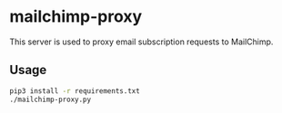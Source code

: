 # mailchimp-proxy 

This server is used to proxy email subscription requests to MailChimp.

## Usage

```sh
pip3 install -r requirements.txt
./mailchimp-proxy.py
```
